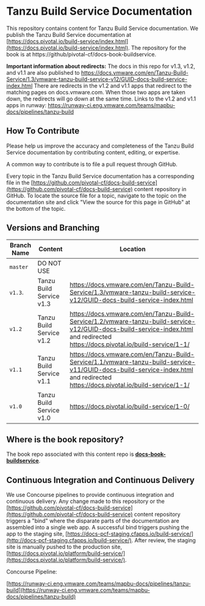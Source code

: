 # Tanzu Build Service Documentation

This repository contains content for Tanzu Build Service documentation. We publish the Tanzu Build Service documentation at
[https://docs.pivotal.io/build-service/index.html](https://docs.pivotal.io/build-service/index.html).
The repository for the book is at https://github/pivotal-cf/docs-book-buildservice.

**Important information about redirects:** The docs in this repo for v1.3, v1.2, and v1.1 are also published to https://docs.vmware.com/en/Tanzu-Build-Service/1.3/vmware-tanzu-build-service-v12/GUID-docs-build-service-index.html
There are redirects in the v1.2 and v1.1 apps that redirect to the matching pages on docs.vmware.com.
When those two apps are taken down, the redirects will go down at the same time.
Links to the v1.2 and v1.1 apps in runway: https://runway-ci.eng.vmware.com/teams/mapbu-docs/pipelines/tanzu-build

## How To Contribute

Please help us improve the accuracy and completeness of the Tanzu Build Service documentation by contributing content, editing,
or expertise.

A common way to contribute is to file a pull request through GitHub.

Every topic in the Tanzu Build Service documentation has a corresponding file in the
[https://github.com/pivotal-cf/docs-build-service](https://github.com/pivotal-cf/docs-build-service) content repository in
GitHub. To locate the source file for a topic, navigate to the topic on the documentation site and click "View
the source for this page in GitHub" at the bottom of the topic.

## Versions and Branching

| **Branch Name** | **Content** | **Location** |
|-----------------|-------------|--------------|
| `master` | DO NOT USE | |
| `v1.3`.  | Tanzu Build Service v1.3  | https://docs.vmware.com/en/Tanzu-Build-Service/1.3/vmware-tanzu-build-service-v12/GUID-docs-build-service-index.html |
| `v1.2`   | Tanzu Build Service v1.2  | https://docs.vmware.com/en/Tanzu-Build-Service/1.2/vmware-tanzu-build-service-v12/GUID-docs-build-service-index.html and  redirected https://docs.pivotal.io/build-service/1-1/  |
| `v1.1`   | Tanzu Build Service v1.1  | https://docs.vmware.com/en/Tanzu-Build-Service/1.1/vmware-tanzu-build-service-v11/GUID-docs-build-service-index.html and  redirected https://docs.pivotal.io/build-service/1-1/  |
| `v1.0`   | Tanzu Build Service v1.0    | https://docs.pivotal.io/build-service/1-0/ |

## Where is the book repository?

The  book repo associated with this content repo is [**docs-book-buildservice**](https://github.com/pivotal-cf/docs-book-buildservice).

## Continuous Integration and Continuous Delivery

We use Concourse pipelines to provide continuous integration and continuous delivery. Any change made to this repository
or the [https://github.com/pivotal-cf/docs-build-service](https://github.com/pivotal-cf/docs-build-service) content repository
triggers a "bind" where the disparate parts of the documentation are assembled into a single web app. A successful bind
triggers pushing the app to the staging site,
[https://docs-pcf-staging.cfapps.io/build-service/](http://docs-pcf-staging.cfapps.io/build-service/). After
review, the staging site is manually pushed to the production site,
[https://docs.pivotal.io/platform/build-service/](https://docs.pivotal.io/platform/build-service/).

Concourse Pipeline:

[https://runway-ci.eng.vmware.com/teams/mapbu-docs/pipelines/tanzu-build](https://runway-ci.eng.vmware.com/teams/mapbu-docs/pipelines/tanzu-build)
